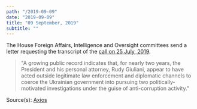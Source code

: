 ```yaml
---
path: "/2019-09-09"
date: "2019-09-09"
title: "09 September, 2019"
subtitle: ""
---
```


The House Foreign Affairs, Intelligence and Oversight committees send a letter requesting the transcript of the <a href="#2019-07-25">call on 25 July, 2019</a>.

> "A growing public record indicates that, for nearly two years, the President and his personal attorney, Rudy Giuliani, appear to have acted outside legitimate law enforcement and diplomatic channels to coerce the Ukrainian government into pursuing two politically-motivated investigations under the guise of anti-corruption activity."

<span class="sources">
Source(s): <a href="https://www.axios.com/trump-giuliani-ukraine-2020-house-democrats-294e98ca-6b83-4a3c-b8e0-a2f60eea4e63.html" target="_blank" rel="noopener noreferrer">Axios</a>
</span>
